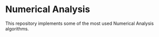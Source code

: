 # Numerical Analysis

This repository implements some of the most used Numerical Analysis algorithms.
